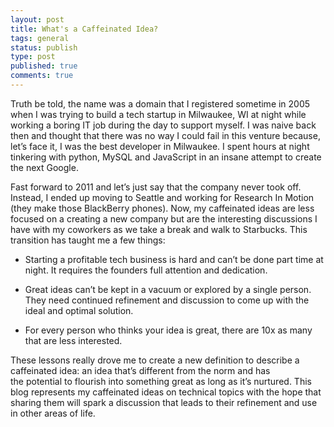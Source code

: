 ```yaml
---
layout: post
title: What's a Caffeinated Idea?
tags: general
status: publish
type: post
published: true
comments: true
---
```

Truth be told, the name was a domain that I registered sometime in 2005 when I 
was trying to build a tech startup in Milwaukee, WI at night while working a 
boring IT job during the day to support myself. I was naive back then and thought 
that there was no way I could fail in this venture because, let’s face it, I 
was the best developer in Milwaukee. I spent hours at night tinkering with python, 
MySQL and JavaScript in an insane attempt to create the next Google.

<!--EndExcerpt-->

Fast forward to 2011 and let’s just say that the company never took off. Instead, 
I ended up moving to Seattle and working for Research In Motion (they make those 
BlackBerry phones). Now, my caffeinated ideas are less focused on a creating a 
new company but are the interesting discussions I have with my coworkers as we 
take a break and walk to Starbucks. This transition has taught me a few things:

* Starting a profitable tech business is hard and can’t be done part time at night. 
  It requires the founders full attention and dedication.

* Great ideas can’t be kept in a vacuum or explored by a single person. They need 
  continued refinement and discussion to come up with the ideal and optimal solution.

* For every person who thinks your idea is great, there are 10x as many that are 
  less interested.

These lessons really drove me to create a new definition to describe a caffeinated 
idea: an idea that’s different from the norm and has the potential to flourish into 
something great as long as it’s nurtured. This blog represents my caffeinated ideas 
on technical topics with the hope that sharing them will spark a discussion that 
leads to their refinement and use in other areas of life.